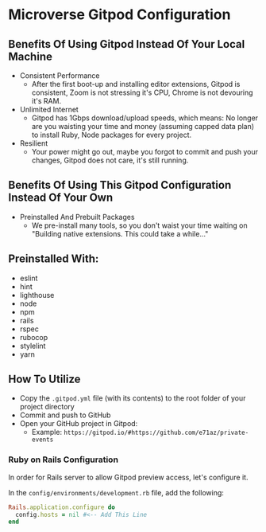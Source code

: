 # Microverse Gitpod Configuration

## Benefits Of Using Gitpod Instead Of Your Local Machine

- Consistent Performance
  - After the first boot-up and installing editor extensions, Gitpod is consistent, Zoom is not stressing it's CPU, Chrome is not devouring it's RAM.
- Unlimited Internet
  - Gitpod has 1Gbps download/upload speeds, which means: No longer are you waisting your time and money (assuming capped data plan) to install Ruby, Node packages for every project.
- Resilient
  - Your power might go out, maybe you forgot to commit and push your changes, Gitpod does not care, it's still running.

## Benefits Of Using This Gitpod Configuration Instead Of Your Own

- Preinstalled And Prebuilt Packages
  - We pre-install many tools, so you don't waist your time waiting on "Building native extensions. This could take a while..."

## Preinstalled With:

- eslint
- hint
- lighthouse
- node
- npm
- rails
- rspec
- rubocop
- stylelint
- yarn

## How To Utilize

- Copy the `.gitpod.yml` file (with its contents) to the root folder of your project directory
- Commit and push to GitHub
- Open your GitHub project in Gitpod:
  - Example: `https://gitpod.io/#https://github.com/e71az/private-events`

### Ruby on Rails Configuration

In order for Rails server to allow Gitpod preview access, let's configure it.

In the `config/environments/development.rb` file, add the following:

```ruby
Rails.application.configure do
  config.hosts = nil #<-- Add This Line
end
```

